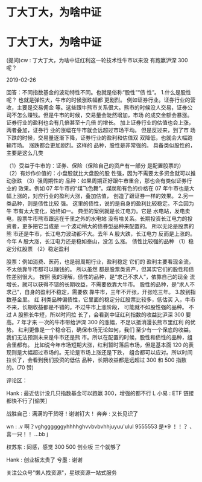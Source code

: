 # 丁大丁大，为啥中证

# 丁大丁大，为啥中证

(提问)cw : 丁大丁大，为啥中证红利这一轮技术性牛市以来没 有跑赢沪深 300 呢？

2019-02-26

回答：不同指数基金的波动特性不同。也就是俗称“股性”“债 性”。 1.什么是股性呢？ 也就是弹性大，牛市的时候涨跌幅都 更剧烈。 例如证券行业。证券行业的营收，主要是交易佣金 等。这些跟牛熊市关系很大。熊市的时候没人交易，证券公 司不怎么赚钱。但是牛市的时候，交易量会陡然增加，市场 的成交金额会暴涨。证券行业的盈利也会有几倍甚至十几倍 的增长。 加上证券行业的估值也会上涨，两者叠加，证券行 业的涨幅在牛市就会远超过市场平均。 但是反过来，到了市 场下跌的时候，交易量逐渐下降，证券行业的盈利和估值双 双降低，也就会大幅跑输市场。 涨跌都会更加剧烈。这样的 品种，股性是非常强的。 具备类似股性的，主要是这么几类

（1）受益于牛市的：证券、保险（保险自己的资产有一部分 是配置股票的） （2）有炒作价值的：小盘股就比大盘股的股 性强，因为不需要太多资金就可以推动涨跌 （3）强周期性的 品种：如果周期正好跟牛市重合，那也会有类似证券行业的 效果。例如 07 年牛市的“煤飞色舞”。煤炭和有色的价格在 07 年牛市也是大幅上涨的，对应行业的盈利大涨，叠加估值， 创造了跟证券一样的效果。 2.另一类品种，则是债性比较 强。 这里的债性，说的是自身的盈利比较稳定。不会因为牛 市有太大变化，始终如一。 典型的案例就是长江电力。它是 水电站，发电卖电，股票牛市熊市跟远在千里之外的水电站 没有啥关系。长期投资长江电力的投资者，更多把它当成是 一个波动稍大的债券型品种来配置的。 所以无论是股票的熊 市还是牛市，长江电力波动都不大。去年 A 股大跌，长江电力 反而是上涨的。今年 A 股大涨，长江电力还是稳如泰山，没怎 么涨。 债性比较强的品种 （1）稳定分红股票 （2）稳定盈利

股票：例如消费、医药，也是弱周期行业，盈利稳定 它们的 盈利主要看现金流，不太依靠牛市都可以赚钱的。 所以虽然 都是股票类资产，但其实它们的股性和债性差别很大。 按照 我的理解，债性的品种，是“求己不求人”，依靠自己的现金 流增长，就可以获得不错的长期收益，不需要依靠大牛市。 股性的品种，是“求人不求己”，自身的盈利不稳定，需要依 靠牛市，三年不开张，开张吃三年。 3.放到指数基金里。 红 利类品种偏债性，它里面的稳定分红股票比较多，低估买 入，牛市不来，长期收益都是不错的。不过牛市上涨阶段， 可能就不如股性强的品种。 不过 A 股熊长牛短，所以时间拉 长了，会看到中证红利指数的收益比沪深 300 要高。7 年才来 一次的牛市带给沪深 300 的涨幅，不足以抵消漫长熊市里红利 的优势。 红利更像是一个稳仓石，确保市场无论如何，我们 至少有一个保底的收益。 我们无法预测未来是牛市还是熊 市。所以在配置的时候，股性和债性的品种，组合里都有。 比如说今年市场短期大涨，红利暂时落后市场，但是基本面 120 的表现则是大幅超过市场的。无论是市场上涨还是下跌， 组合都可以应对。所以时间拉长了，会看到我们投资的低估 品种，长期收益都是远超过 300 和 500 指数的。(70 赞)

评论区：

Hank : 最近估计没几只指数基金可以跑赢 300，增强的都不行 L 小易 : ETF 链接都快不行了[偷笑]

战胜自己 : 满满的干货呀！谢谢钉大！ 奔奔 : 又长见识了

wn : .v 啊？vghggggggyhhhhghvvbvbvhhjuyuu'ulul 9555553 是*9 ！！？ 、喜一只！！ ...bb j

权苏东 : 同感，感觉 300 500 创业板 三个就够了

Hank : 创业板太贵了 兮墨 : 谢谢

关注公众号"懒人找资源"，星球资源一站式服务
